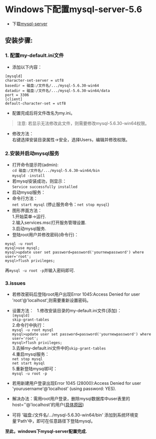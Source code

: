 # Windows下配置mysql-server-5.6
- 下载[mysql-server](http://dev.mysql.com/downloads/mysql/5.6.html#downloads)

## **安装步骤:**

### 1. 配置my-default.ini文件

- 添加以下内容： 
```
[mysqld] 
character-set-server = utf8
basedir = 磁盘:/文件名/.../mysql-5.6.30-win64    
datadir = 磁盘:/文件名/.../mysql-5.6.30-win64/data
port = 3306   
[client]   
default-character-set = utf8    
```
- 配置完成后将文件改名为my.ini。
>注意:
>若显示无法修改此文件，则需要修改mysql-5.6.30-win64权限。

 - 修改方法：  
   右键选择安装目录属性->安全，选择Users，编辑并修改权限。  


### 2.安装并启动mysql服务
- 打开命令提示符(admin):    
`cd 磁盘:/文件名/.../mysql-5.6.30-win64/bin`  
`mysqld -install`  
 - 若mysql安装成功，则显示：  
  `Service successfully installed`
- 启动mysql服务：  
 - 命令行方法：  
`net start mysql`    (停止服务命令：`net stop mysql`)  
 - 图形界面方法：  
  1.开始菜单->运行.  
  2.输入services.msc打开服务管理设置.  
  3.启动mysql服务.
- 登陆root用户并修改密码(命令行)：  
```
mysql -u root
mysql>use mysql;    
mysql>update user set password=password('yournewpassword') where user='root'; 
mysql>flush privileges; 
```
再`mysql -u root -p`并输入密码即可.  


### 3.issues
- 若修改密码后登陆root用户出现Error 1045:Access Denied for user 'root'@'localhost',则需要重新设置密码。  
  
 - 设置方法：  
1.修改安装目录的my-default.ini文件(添加)：  
`[mysqld]`  
`skip-grant-tables`  
2.命令行中执行：  
`mysql -u root mysql`  
`mysql>update user set password=password('yournewpassword') where user='root';`  
`mysql>flush privileges;`  
3.去掉my-default.ini文件中的`skip-grant-tables`  
4.重启mysql服务：  
`net stop mysql`  
`net start mysql`  
5.重新登陆mysql即可：  
`mysql -u root -p`  

- 若用新建用户登录出现Error 1045 (28000):Access Denied for user 'yourusername'@'localhost' (using password: YES).

 - 解决办法：需用root用户登录，删除mysql数据库中user表里的host=''@'localhost'的用户([具体原因](http://stackoverflow.com/questions/10299148/mysql-error-1045-28000-access-denied-for-user-billlocalhost-using-passw))

- 可将 '磁盘:/文件名/.../mysql-5.6.30-win64/bin' 添加到系统环境变量'Path'中，即可在任意路径下登陆mysql。

**至此，windows下mysql-server配置完成.**
    



